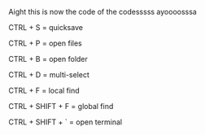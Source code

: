 Aight this is now the code of the codesssss ayoooosssa







CTRL + S   = quicksave

CTRL + P   = open files

CTRL + B   = open folder

CTRL + D   = multi-select

CTRL + F         = local  find

CTRL + SHIFT + F = global find

CTRL + SHIFT + ` = open terminal

